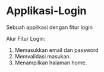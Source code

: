 # Applikasi-Login
Sebuah applikasi dengan fitur login

Alur Fitur Login:
1. Memasukkan email dan password
2. Memvalidasi masukan.
3. Menampilkan halaman home.
